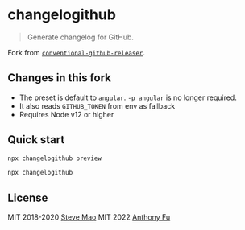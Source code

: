 # changelogithub

> Generate changelog for GitHub.

Fork from [`conventional-github-releaser`](https://github.com/conventional-changelog/releaser-tools/tree/master/packages/conventional-github-releaser).

## Changes in this fork

- The preset is default to `angular`. `-p angular` is no longer required.
- It also reads `GITHUB_TOKEN` from env as fallback
- Requires Node v12 or higher

## Quick start

```sh
npx changelogithub preview
```

```sh
npx changelogithub
```

## License

MIT 2018-2020 [Steve Mao](https://github.com/stevemao)
MIT 2022 [Anthony Fu](https://github.com/antfu)
